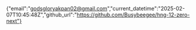 {"email":"godsgloryakpan02@gmail.com","current_datetime":"2025-02-07T10:45:48Z","github_url":"https://github.com/Busybeegee/hng-12-zero-next"}
